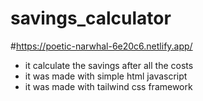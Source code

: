 # savings_calculator
#https://poetic-narwhal-6e20c6.netlify.app/

- it calculate the savings after all the costs
- it was made with simple html javascript
- it was made with tailwind css framework

